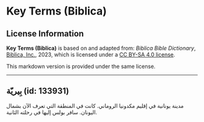 # Key Terms (Biblica)

## License Information

**Key Terms (Biblica)** is based on and adapted from: _Biblica Bible Dictionary_, [Biblica, Inc.](https://www.biblica.com/), 2023, which is licensed under a [CC BY-SA 4.0 license](https://creativecommons.org/licenses/by-sa/4.0/legalcode.en).

This markdown version is provided under the same license.



--------------------------------

## بِيريّة (id: 133931)

مدينة يونانية في إقليم مكدونيا الروماني. كانت في المنطقة التي تعرف الآن بشمال اليونان. سافر بولس إليها في رحلته الثانية.


